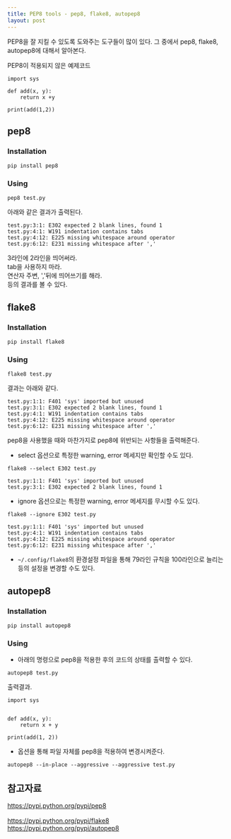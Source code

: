 ```yaml
---
title: PEP8 tools - pep8, flake8, autopep8
layout: post
---
```


PEP8을 잘 지킬 수 있도록 도와주는 도구들이 많이 있다. 그 중에서 pep8, flake8, autopep8에 대해서 알아본다.

PEP8이 적용되지 않은 예제코드  
```
import sys

def add(x, y):
	return x +y

print(add(1,2))
```

## pep8  
### Installation  
```
pip install pep8
```

### Using  
```
pep8 test.py
```

아래와 같은 결과가 출력된다.  

```
test.py:3:1: E302 expected 2 blank lines, found 1
test.py:4:1: W191 indentation contains tabs
test.py:4:12: E225 missing whitespace around operator
test.py:6:12: E231 missing whitespace after ','
```

3라인에 2라인을 띄어써라.  
tab을 사용하지 마라.  
연산자 주변, ','뒤에 띄어쓰기를 해라.  
등의 결과를 볼 수 있다.

## flake8  
### Installation  
```
pip install flake8
```  

### Using  
```
flake8 test.py
```

결과는 아래와 같다.  

```
test.py:1:1: F401 'sys' imported but unused
test.py:3:1: E302 expected 2 blank lines, found 1
test.py:4:1: W191 indentation contains tabs
test.py:4:12: E225 missing whitespace around operator
test.py:6:12: E231 missing whitespace after ','
```

pep8을 사용했을 때와 마찬가지로 pep8에 위반되는 사항들을 출력해준다.  

- select 옵션으로 특정한 warning, error 메세지만 확인할 수도 있다.  
```
flake8 --select E302 test.py
```  

```
test.py:1:1: F401 'sys' imported but unused
test.py:3:1: E302 expected 2 blank lines, found 1
```

- ignore 옵션으로는 특정한 warning, error 메세지를 무시할 수도 있다.  
```
flake8 --ignore E302 test.py
```  

```
test.py:1:1: F401 'sys' imported but unused
test.py:4:1: W191 indentation contains tabs
test.py:4:12: E225 missing whitespace around operator
test.py:6:12: E231 missing whitespace after ','
```

- `~/.config/flake8`의 환경설정 파일을 통해 79라인 규칙을 100라인으로 늘리는 등의 설정을 변경할 수도 있다.  

## autopep8  
### Installation  
```
pip install autopep8
```

### Using  
- 아래의 명령으로 pep8을 적용한 후의 코드의 상태를 출력할 수 있다.  
```
autopep8 test.py
```
출력결과.  
```
import sys


def add(x, y):
    return x + y

print(add(1, 2))
```

- 옵션을 통해 파일 자체를 pep8을 적용하여 변경시켜준다.  
```
autopep8 --in-place --aggressive --aggressive test.py
```

## 참고자료  
<https://pypi.python.org/pypi/pep8><br>  
<https://pypi.python.org/pypi/flake8><br>
<https://pypi.python.org/pypi/autopep8>



